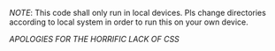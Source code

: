 *NOTE*: This code shall only run in local devices. Pls change directories according to local system in order to run this on your own device.

*APOLOGIES FOR THE HORRIFIC LACK OF CSS*